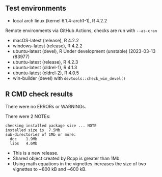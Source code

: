 ## Test environments
* local arch linux (kernel 6.1.4-arch1-1), R 4.2.2

Remote environments via GitHub Actions, checks are run with `--as-cran`
* macOS-latest (release), R 4.2.2
* windows-latest (release), R 4.2.2
* ubuntu-latest (devel), R Under development (unstable) (2023-03-13 r83977)
* ubuntu-latest (release), R 4.2.3
* ubuntu-latest (oldrel-1), R 4.1.3
* ubuntu-latest (oldrel-2), R 4.0.5
* win-builder (devel) with `devtools::check_win_devel()`

## R CMD check results
There were no ERRORs or WARNINGs.

There were 2 NOTEs:

```
checking installed package size ... NOTE
installed size is  7.5Mb
sub-directories of 1Mb or more:
  doc    1.9Mb
  libs   4.6Mb
```

* This is a new release.
* Shared object created by Rcpp is greater than 1Mb.
* Using math equations in the vignettes increases the size of two vignettes to ~800 kB and ~600 kB.
